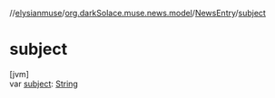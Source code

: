 //[elysianmuse](../../../index.md)/[org.darkSolace.muse.news.model](../index.md)/[NewsEntry](index.md)/[subject](subject.md)

# subject

[jvm]\
var [subject](subject.md): [String](https://kotlinlang.org/api/latest/jvm/stdlib/kotlin/-string/index.html)
